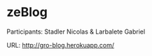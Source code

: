 zeBlog
======

Participants: Stadler Nicolas & Larbalete Gabriel

URL: http://gro-blog.herokuapp.com/
